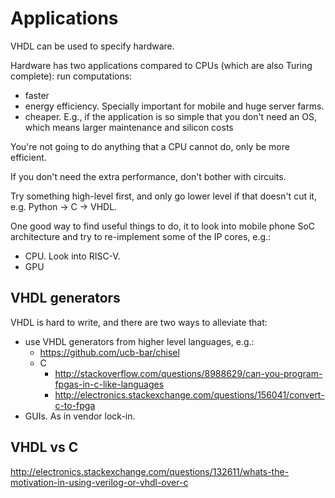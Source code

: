 # Applications

VHDL can be used to specify hardware.

Hardware has two applications compared to CPUs (which are also Turing complete): run computations:

- faster
- energy efficiency. Specially important for mobile and huge server farms.
- cheaper. E.g., if the application is so simple that you don't need an OS, which means larger maintenance and silicon costs

You're not going to do anything that a CPU cannot do, only be more efficient.

If you don't need the extra performance, don't bother with circuits.

Try something high-level first, and only go lower level if that doesn't cut it, e.g. Python -> C -> VHDL.

One good way to find useful things to do, it to look into mobile phone SoC architecture and try to re-implement some of the IP cores, e.g.:

- CPU. Look into RISC-V.
- GPU

## VHDL generators

VHDL is hard to write, and there are two ways to alleviate that:

- use VHDL generators from higher level languages, e.g.:
    -   <https://github.com/ucb-bar/chisel>
    -   C
        - <http://stackoverflow.com/questions/8988629/can-you-program-fpgas-in-c-like-languages>
        - <http://electronics.stackexchange.com/questions/156041/convert-c-to-fpga>
- GUIs. As in vendor lock-in.

## VHDL vs C

<http://electronics.stackexchange.com/questions/132611/whats-the-motivation-in-using-verilog-or-vhdl-over-c>
